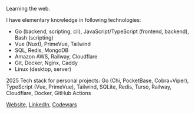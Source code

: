 Learning the web.

I have elementary knowledge in following technologies:
- Go (backend, scripting, cli), JavaScript/TypeScript (frontend, backend), Bash (scripting)
- Vue (Nuxt), PrimeVue, Tailwind
- SQL, Redis, MongoDB
- Amazon AWS, Railway, Cloudflare
- Git, Docker, Nginx, Caddy
- Linux (desktop, server)

2025 Tech stack for personal projects:
Go (Chi, PocketBase, Cobra+Viper), TypeScript (Vue, PrimeVue), Tailwind, SQLite, Redis, Turso, Railway, Cloudflare, Docker, GitHub Actions

[Website](https://niewolinsky.dev/), [LinkedIn](https://www.linkedin.com/in/przemys%C5%82aw-niewoli%C5%84ski-847521245/), [Codewars](https://www.codewars.com/users/Niewolinsky)

